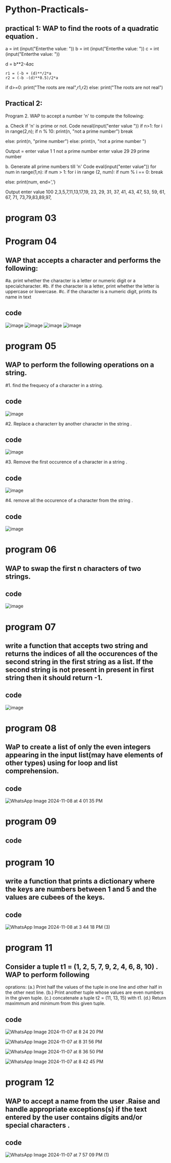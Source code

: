 # Python-Practicals-
## practical 1: WAP to find the roots of a quadratic equation .

a = int (input("Enterthe value: "))
b = int (input("Enterthe value: "))
c = int (input("Enterthe value: "))

d = b**2-4*a*c 

    r1 = (-b + (d)**/2*a
    r2 = (-b -(d)**0.5)/2*a
if d>=0:
print("The roots are real",r1,r2)
else:
print("The roots are not real")
   

## Practical 2:
Program 2. WAP to accept a number 'n' to compute the following:

a. Check if 'n' is prime or not. Code neval(input("enter value ")) if n>1: for i in range(2,n); if n % 10: print(n, "not a prime number") break

else: print(n, "prime number") else: print(n, "not a prime number ")

Output = enter value 1 1 not a prime number enter value 29 29 prime number

b. Generate all prime numbers till 'n' Code eval(input("enter value")) for num in range(1,n): if num > 1: for i in range (2, num): if num % i == 0: break

else: print(num, end=',')

Output enter value 100 2,3,5,7,11,13,17,19, 23, 29, 31, 37, 41, 43, 47, 53, 59, 61, 67, 71, 73,79,83,89,97,
# program 03
## 
# Program 04
##  WAP that accepts a character and performs the following:
#a. print whether the character is a letter or numeric digit or a specialcharacter.
#b. if the character is a letter, print whether the letter is uppercase or lowercase.
#c. if the character is a numeric digit, prints its name in text 
## code

![image](https://github.com/user-attachments/assets/a5232a58-7aaf-493a-9eb2-463c74ba21a2)
![image](https://github.com/user-attachments/assets/f6aaaffd-9940-4fd8-8125-320552987e53)
![image](https://github.com/user-attachments/assets/e6b7b86d-b547-4d40-8025-dd32ab8c3bf2)
![image](https://github.com/user-attachments/assets/e0b0dbc0-36b9-431a-91a0-75dcf346d158)


# program 05
##  WAP to perform the following operations on a string.
#1. find the frequecy of a character in a string.
## code

![image](https://github.com/user-attachments/assets/bae171de-e7ed-4404-a16f-cee8243e1ea8)


#2. Replace a characterr by another character in the string .  
## code

![image](https://github.com/user-attachments/assets/884adab0-4c00-4c19-b8a6-1b9e21e29218)

#3. Remove the first occurence of a character in a string .
## code 

![image](https://github.com/user-attachments/assets/7175b1fb-4e03-4dba-b76b-cfadfdfec676)

#4. remove all the occurence of a character from the string .
## code 

![image](https://github.com/user-attachments/assets/21694549-2df5-49e1-b013-6e661ada6336)


# program 06
## WAP to swap the first n characters of two strings.
## code 

![image](https://github.com/user-attachments/assets/972202de-6ecb-460e-b9c3-5fee0a71d3bf)



# program 07
## write a function that accepts two string and returns the indices of all the occurences of the second string in the first string as a list. If the second string is not present in present in first string then it should return -1.
## code

![image](https://github.com/user-attachments/assets/e91fba0e-72d4-4fb3-968d-37f98e7b4a78)


# program 08
## WaP to create a list of only the even integers appearing in the input list(may have elements of other types) using for loop and list comprehension. 
## code 

![WhatsApp Image 2024-11-08 at 4 01 35 PM](https://github.com/user-attachments/assets/d58272f5-ec7e-4f0a-ad55-13bf9e8ebe0a)


# program 09
## 
## code 

# program 10
## write a function that prints a dictionary where the keys are numbers between 1 and 5 and the values are cubees of the keys.
## code 

![WhatsApp Image 2024-11-08 at 3 44 18 PM (3)](https://github.com/user-attachments/assets/ef08d5aa-1bd3-435d-8cdb-ab1bfe7debba)

# program 11
## Consider a tuple t1 = (1, 2, 5, 7, 9, 2, 4, 6, 8, 10) . WAP to perform following
oprations:
(a.) Print half the values of the tuple in one line and other half in the other next line. 
(b.) Print another tuple whose values are even numbers in the given tuple.
(c.) concatenate a tuple t2 = (11, 13, 15) with t1.
(d.) Return maximmum and minimum from this given tuple.
## code 
![WhatsApp Image 2024-11-07 at 8 24 20 PM](https://github.com/user-attachments/assets/d94f563a-b46c-4c1c-a873-400a62b12f77)

![WhatsApp Image 2024-11-07 at 8 31 56 PM](https://github.com/user-attachments/assets/63c82aae-dba0-4a2f-8946-e0ee7af22536)

![WhatsApp Image 2024-11-07 at 8 36 50 PM](https://github.com/user-attachments/assets/572ef5a9-005a-446d-a7f8-e6b2f03c6040)

![WhatsApp Image 2024-11-07 at 8 42 45 PM](https://github.com/user-attachments/assets/20e9faac-1f2a-4b56-a5e9-d421d5aa1550)

# program 12
## WAP to accept a name from the user .Raise and handle appropriate exceptions(s) if the text entered by the user contains digits and/or special characters .
## code 
![WhatsApp Image 2024-11-07 at 7 57 09 PM (1)](https://github.com/user-attachments/assets/3472595d-babc-4802-9fdb-9dfe6ca7688e)





